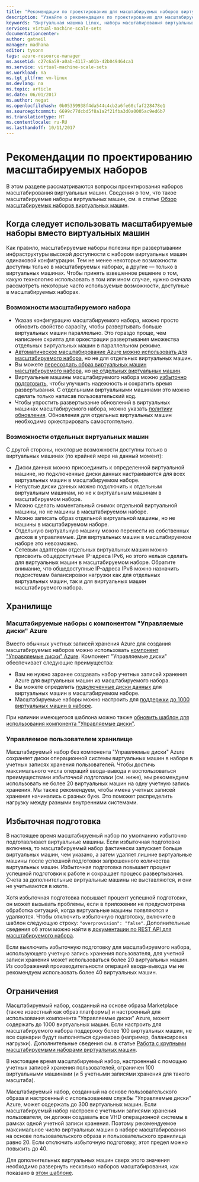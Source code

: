 ```yaml
---
title: "Рекомендации по проектированию для масштабируемых наборов виртуальных машин Azure | Документация Майкрософт"
description: "Узнайте о рекомендациях по проектированию для масштабируемых наборов виртуальных машин Azure"
keywords: "Виртуальная машина Linux, наборы масштабирования виртуальных машин"
services: virtual-machine-scale-sets
documentationcenter: 
author: gatneil
manager: madhana
editor: tysonn
tags: azure-resource-manager
ms.assetid: c27c6a59-a0ab-4117-a01b-42b049464ca1
ms.service: virtual-machine-scale-sets
ms.workload: na
ms.tgt_pltfrm: vm-linux
ms.devlang: na
ms.topic: article
ms.date: 06/01/2017
ms.author: negat
ms.openlocfilehash: 0b05359938f4da544c4cb2a6fe60cfaf228478e1
ms.sourcegitcommit: 6699c77dcbd5f8a1a2f21fba3d0a0005ac9ed6b7
ms.translationtype: HT
ms.contentlocale: ru-RU
ms.lasthandoff: 10/11/2017
---
```

# <a name="design-considerations-for-scale-sets"></a>Рекомендации по проектированию масштабируемых наборов
В этом разделе рассматриваются вопросы проектирования наборов масштабирования виртуальных машин. Сведения о том, что такое масштабируемые наборы виртуальных машин, см. в статье [Обзор масштабируемых наборов виртуальных машин](virtual-machine-scale-sets-overview.md).

## <a name="when-to-use-scale-sets-instead-of-virtual-machines"></a>Когда следует использовать масштабируемые наборы вместо виртуальных машин
Как правило, масштабируемые наборы полезны при развертывании инфраструктуры высокой доступности с набором виртуальных машин одинаковой конфигурации. Тем не менее некоторые возможности доступны только в масштабируемых наборах, а другие — только в виртуальных машинах. Чтобы принять взвешенное решение о том, какую технологию использовать в том или ином случае, нужно сначала рассмотреть некоторые часто используемые возможности, доступные в масштабируемых наборах.

### <a name="scale-set-specific-features"></a>Возможности масштабируемого набора

- Указав конфигурацию масштабируемого набора, можно просто обновить свойство capacity, чтобы развертывать больше виртуальных машин параллельно. Это гораздо проще, чем написание скрипта для оркестрации развертывания множества отдельных виртуальных машин в параллельном режиме.
- [Автоматическое масштабирование Azure можно использовать для масштабируемого набора](./virtual-machine-scale-sets-autoscale-overview.md), но не для отдельных виртуальных машин.
- Вы можете [пересоздать образ виртуальных машин масштабируемого набора](https://docs.microsoft.com/rest/api/virtualmachinescalesets/manage-a-vm), но [не отдельных виртуальных машин](https://docs.microsoft.com/rest/api/compute/virtualmachines).
- Виртуальные машины масштабируемого набора можно [избыточно подготовить](./virtual-machine-scale-sets-design-overview.md), чтобы улучшить надежность и сократить время развертывания. С отдельными виртуальными машинами это можно сделать только написав пользовательский код.
- Чтобы упростить развертывание обновлений в виртуальных машинах масштабируемого набора, можно указать [политику обновления](./virtual-machine-scale-sets-upgrade-scale-set.md). Обновления для отдельных виртуальных машин необходимо оркестрировать самостоятельно.

### <a name="vm-specific-features"></a>Возможности отдельных виртуальных машин

С другой стороны, некоторые возможности доступны только в виртуальных машинах (по крайней мере на данный момент):

- Диски данных можно присоединить к определенной виртуальной машине, но подключенные диски данных настраиваются для всех виртуальных машин в масштабируемом наборе.
- Непустые диски данных можно подключить к отдельным виртуальным машинам, но не к виртуальным машинам в масштабируемом наборе.
- Можно сделать моментальный снимок отдельной виртуальной машины, но не машины в масштабируемом наборе.
- Можно записать образ отдельной виртуальной машины, но не машины в масштабируемом наборе.
- Отдельную виртуальную машину можно перенести из собственных дисков в управляемые. Для виртуальных машин в масштабируемом наборе это невозможно.
- Сетевым адаптерам отдельных виртуальных машин можно присвоить общедоступные IP-адреса IPv6, но этого нельзя сделать для виртуальных машин в масштабируемом наборе. Обратите внимание, что общедоступные IP-адреса IPv6 можно назначить подсистемам балансировки нагрузки как для отдельных виртуальных машин, так и для виртуальных машин масштабируемого набора.

## <a name="storage"></a>Хранилище

### <a name="scale-sets-with-azure-managed-disks"></a>Масштабируемые наборы с компонентом "Управляемые диски" Azure
Вместо обычных учетных записей хранения Azure для создания масштабируемых наборов можно использовать [компонент "Управляемые диски" Azure](../virtual-machines/windows/managed-disks-overview.md). Компонент "Управляемые диски" обеспечивает следующие преимущества:
- Вам не нужно заранее создавать набор учетных записей хранения Azure для виртуальных машин из масштабируемого набора.
- Вы можете определить [подключенные диски данных](virtual-machine-scale-sets-attached-disks.md) для виртуальных машин в масштабируемом наборе.
- Масштабируемые наборы можно настроить для [поддержки до 1000 виртуальных машин в наборе](virtual-machine-scale-sets-placement-groups.md). 

При наличии имеющегося шаблона можно также [обновить шаблон для использования компонента "Управляемые диски"](virtual-machine-scale-sets-convert-template-to-md.md).

### <a name="user-managed-storage"></a>Управляемое пользователем хранилище
Масштабируемый набор без компонента "Управляемые диски" Azure сохраняет диски операционной системы виртуальных машин в наборе в учетных записях хранения пользователей. Чтобы достичь максимального числа операций ввода-вывода и воспользоваться преимуществами _избыточной подготовки_ (см. ниже), мы рекомендуем использовать не более 20 виртуальных машин на одну учетную запись хранения. Мы также рекомендуем, чтобы имена учетных записей хранения начинались с разных букв. Это поможет распределить нагрузку между разными внутренними системами. 


## <a name="overprovisioning"></a>Избыточная подготовка
В настоящее время масштабируемый набор по умолчанию избыточно подготавливает виртуальные машины. Если избыточная подготовка включена, то масштабируемый набор фактически запускает больше виртуальных машин, чем указано, а затем удаляет лишние виртуальные машины после успешной подготовки запрошенного количества виртуальных машин. Избыточная подготовка повышает процент успешной подготовки к работе и сокращает процесс развертывания. Счета за дополнительные виртуальные машины не выставляются, и они не учитываются в квоте.

Хотя избыточная подготовка повышает процент успешной подготовки, он может вызывать проблемы, если в приложении не предусмотрена обработка ситуаций, когда виртуальные машины появляются и удаляются. Чтобы отключить избыточную подготовку, включите в шаблон следующую строку: `"overprovision": "false"`. Дополнительные сведения об этом можно найти в [документации по REST API для масштабируемого набора](/rest/api/virtualmachinescalesets/create-or-update-a-set).

Если выключить избыточную подготовку для масштабируемого набора, использующего учетную запись хранения пользователя, для учетной записи хранения может использоваться более 20 виртуальных машин. Из соображений производительности операций ввода-вывода мы не рекомендуем использовать более 40 виртуальных машин. 

## <a name="limits"></a>Ограничения
Масштабируемый набор, созданный на основе образа Marketplace (также известный как образ платформы) и настроенный для использования компонента "Управляемые диски" Azure, может содержать до 1000 виртуальных машин. Если настроить для масштабируемого набора поддержку более 100 виртуальных машин, не все сценарии будут выполняться одинаково (например, балансировка нагрузки). Дополнительные сведения см. в статье [Работа с крупными масштабируемыми наборами виртуальных машин](virtual-machine-scale-sets-placement-groups.md). 

В настоящее время масштабируемый набор, настроенный с помощью учетных записей хранения пользователей, ограничен 100 виртуальными машинами (и 5 учетными записями хранения для такого масштаба).

Масштабируемый набор, созданный на основе пользовательского образа и настроенный с использованием службы "Управляемые диски" Azure, может содержать до 300 виртуальных машин. Если масштабируемый набор настроен с учетными записями хранения пользователя, он должен создавать все VHD операционной системы в рамках одной учетной записи хранения. Поэтому рекомендуемое максимальное число виртуальных машин в наборе масштабирования на основе пользовательского образа и пользовательского хранилища равно 20. Если отключить избыточную подготовку, этот предел можно повысить до 40.

Для дополнительных виртуальных машин сверх этого значения необходимо развернуть несколько наборов масштабирования, как показано в [этом шаблоне](https://github.com/Azure/azure-quickstart-templates/tree/master/301-custom-images-at-scale).

